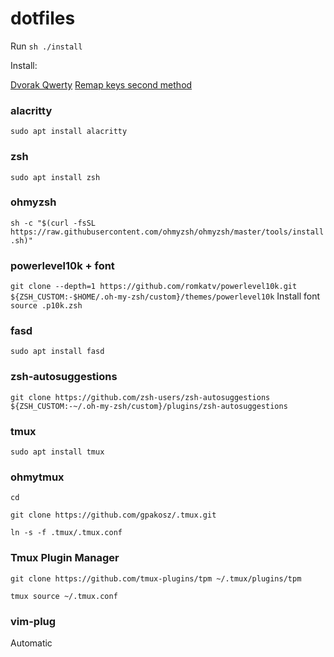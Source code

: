 # dotfiles
Run
```sh ./install```

Install:

[Dvorak Qwerty](https://github.com/prog666/dvorak-qwerty)
[Remap keys second method](https://ictsolved.github.io/remap-key-in-linux/)

### alacritty 
`sudo apt install alacritty`
### zsh 
`sudo apt install zsh`
### ohmyzsh 
`sh -c "$(curl -fsSL https://raw.githubusercontent.com/ohmyzsh/ohmyzsh/master/tools/install.sh)"`
### powerlevel10k + font
`git clone --depth=1 https://github.com/romkatv/powerlevel10k.git ${ZSH_CUSTOM:-$HOME/.oh-my-zsh/custom}/themes/powerlevel10k`
Install font
```source .p10k.zsh```
### fasd 
`sudo apt install fasd`
### zsh-autosuggestions
`git clone https://github.com/zsh-users/zsh-autosuggestions ${ZSH_CUSTOM:-~/.oh-my-zsh/custom}/plugins/zsh-autosuggestions`
### tmux 
`sudo apt install tmux`
### ohmytmux
`cd`

`git clone https://github.com/gpakosz/.tmux.git`

`ln -s -f .tmux/.tmux.conf`

### Tmux Plugin Manager
`git clone https://github.com/tmux-plugins/tpm ~/.tmux/plugins/tpm`

`tmux source ~/.tmux.conf`

### vim-plug
Automatic
